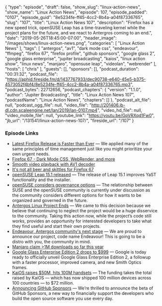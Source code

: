 {
  "type": "episode",
  "draft": false,
  "show_slug": "linux-action-news",
  "show_name": "Linux Action News",
  "episode": 107,
  "episode_padded": "0107",
  "episode_guid": "8e5234fe-ff45-4cc2-8b4a-a04f87336765",
  "slug": "107",
  "title": "Linux Action News 107",
  "description": "Firefox has a new speed trick, openSUSE Leap has a time-traveling kernel while the project plans for the future, and we react to Antergros coming to an end.",
  "date": "2019-05-26T18:45:00-07:00",
  "header_image": "/images/shows/linux-action-news.png",
  "categories": [
    "Linux Action News"
  ],
  "tags": [
    "antergos",
    "av1",
    "dark mode css",
    "endeavour",
    "ffmpeg",
    "firefox 67",
    "firefox profile",
    "github sponsors",
    "google glass 2",
    "google glass enterprise",
    "jupiter broadcasting",
    "kaios",
    "linux action show",
    "linux news",
    "manjaro",
    "opensuse leap",
    "videolan",
    "webrender"
  ],
  "hosts": [
    "chris"
  ],
  "guests": [],
  "sponsors": [],
  "podcast_duration": "00:31:32",
  "podcast_file": "https://aphid.fireside.fm/d/1437767933/dec90738-e640-45e5-b375-4573052f4bf4/8e5234fe-ff45-4cc2-8b4a-a04f87336765.mp3",
  "podcast_bytes": 22712656,
  "podcast_chapters": {
    "version": "1.1.0",
    "author": "Jupiter Broadcasting",
    "title": "Linux Action News 107",
    "podcastName": "Linux Action News",
    "chapters": []
  },
  "podcast_alt_file": null,
  "podcast_ogg_file": null,
  "video_file": "http://201406.jb-dl.cdn.scaleengine.net/lan/2019/lan-0107.mp4",
  "video_hd_file": null,
  "video_mobile_file": null,
  "youtube_link": "https://youtu.be/GpVRXqd1Fw0",
  "jb_url": "/131541/linux-action-news-107/",
  "fireside_url": "/107"
}


### Episode Links

  * [Latest Firefox Release is Faster than Ever](https://blog.mozilla.org/blog/2019/05/21/latest-firefox-release-is-faster-than-ever/ "Latest Firefox Release is Faster than Ever") — We applied many of the same principles of time management just like you might prioritize your own urgent needs. 
  * [Firefox 67 - Dark Mode CSS, WebRender, and more](https://hacks.mozilla.org/2019/05/firefox-67-dark-mode-css-webrender/ "Firefox 67 - Dark Mode CSS, WebRender, and more")
  * [Smooth video playback with AV1 decoder](https://hacks.mozilla.org/2019/05/firefox-brings-you-smooth-video-playback-with-the-worlds-fastest-av1-decoder/ "Smooth video playback with AV1 decoder")
  * [It's not all beer and skittles for Firefox 67](https://www.bleepingcomputer.com/news/software/firefox-67-switching-to-empty-profiles-causing-data-loss-fears/ "It's not all beer and skittles for Firefox 67")
  * [openSUSE Leap 15.1 released](https://news.opensuse.org/2019/05/22/opensuse-community-releases-leap-15-1-version/ "openSUSE Leap 15.1 released") — The release of Leap 15.1 improves YaST functionality and the installer. 
  * [openSUSE considers governance options](https://lwn.net/SubscriberLink/788935/168c6473e5bd7eb4/ "openSUSE considers governance options") — The relationship between SUSE and the openSUSE community is currently under discussion as the community considers different options for how it wants to be organized and governed in the future.
  * [Antergos Linux Project Ends](https://antergos.com/blog/antergos-linux-project-ends/ "Antergos Linux Project Ends") — We came to this decision because we believe that continuing to neglect the project would be a huge disservice to the community. Taking this action now, while the project’s code still works, provides an opportunity for interested developers to take what they find useful and start their own projects.
  * [Endeavour, Antergos community's next stage](https://forum.antergos.com/topic/11780/endeavour-antergos-community-s-next-stage "Endeavour, Antergos community's next stage") — We are proud to announce our project, code name Endeavour! This is going to be a distro with you, the community in mind.
  * [Manjaro claim >1M downloads so far this year](https://twitter.com/ManjaroLinux/status/1131296923640573953 "Manjaro claim >1M downloads so far this year")
  * [Google Glass Enterprise Edition 2 drops to $999](https://venturebeat.com/2019/05/20/google-glass-enterprise-edition-2-levels-up-with-qualcomms-xr1-and-smith-frames/ "Google Glass Enterprise Edition 2 drops to $999") — Google is today ready to officially unveil Google Glass Enterprise Edition 2, a followup with a faster processor, improved camera, and new Smith Optics frames.
  * [KaiOS raises $50M, hits 100M handsets](https://techcrunch.com/2019/05/22/kaios-raises-50m-more-hits-100m-handsets-powered-by-its-feature-phone-os/ "KaiOS raises $50M, hits 100M handsets") — The funding takes the total raised by KaiOS — which has now shipped 100 million devices across 100 countries — to $72 million.
  * [Announcing GitHub Sponsors](https://github.blog/2019-05-23-announcing-github-sponsors-a-new-way-to-contribute-to-open-source/ "Announcing GitHub Sponsors") — We’re thrilled to announce the beta of GitHub Sponsors, a new way to financially support the developers who build the open source software you use every day.


